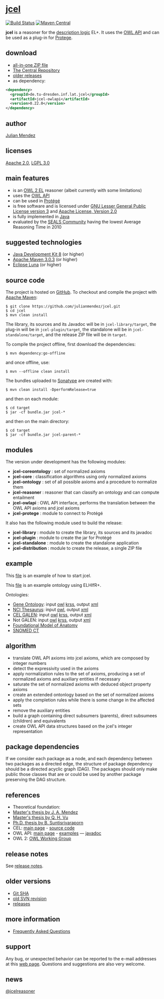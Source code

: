 # [jcel](http://julianmendez.github.io/jcel/)

[![Build Status](https://travis-ci.org/julianmendez/jcel.png?branch=master)](https://travis-ci.org/julianmendez/jcel)
[![Maven Central](https://maven-badges.herokuapp.com/maven-central/de.tu-dresden.inf.lat.jcel/jcel-parent/badge.svg)](http://search.maven.org/#search|ga|1|g%3A%22de.tu-dresden.inf.lat.jcel%22)

**jcel** is a reasoner for the [description logic](http://dl.kr.org) EL+. It uses the [OWL API](http://owlcs.github.io/owlapi/) and can be used as a plug-in for [Protege](http://protege.stanford.edu/).


## download
* [all-in-one ZIP file](http://sourceforge.net/projects/jcel/files/jcel/0.22.0/zip/jcel-0.22.0.zip/download)
* [The Central Repository](https://repo1.maven.org/maven2/de/tu-dresden/inf/lat/jcel/)
* [older releases](http://sourceforge.net/projects/jcel/files/)
* as dependency:
```xml
<dependency>
  <groupId>de.tu-dresden.inf.lat.jcel</groupId>
  <artifactId>jcel-owlapi</artifactId>
  <version>0.22.0</version>
</dependency>
```


## author
[Julian Mendez](http://lat.inf.tu-dresden.de/~mendez/)


## licenses
[Apache 2.0](http://www.apache.org/licenses/LICENSE-2.0.txt), [LGPL 3.0](http://www.gnu.org/licenses/lgpl-3.0.txt)


## main features

* is an [OWL 2 EL](http://www.w3.org/2007/OWL/wiki/OWL_Working_Group) reasoner (albeit currently with some limitations)
* uses the [OWL API](http://owlapi.sourceforge.net)
* can be used in [Prot&eacute;g&eacute;](http://protege.stanford.edu)
* is free software and is licensed under [GNU Lesser General Public License version 3](http://www.gnu.org/licenses/lgpl.txt) and [Apache License, Version 2.0](http://www.apache.org/licenses/LICENSE-2.0.txt)
* is fully implemented in [Java](http://www.oracle.com/us/technologies/java/standard-edition/overview/index.html)
* evaluated by the [SEALS Community](http://www.seals-project.eu/news/storage-and-reasoning-systems-news) having the lowest Average Reasoning Time in 2010


## suggested technologies

* [Java Development Kit 8](http://java.sun.com/) (or higher)
* [Apache Maven 3.0.3](http://maven.apache.org/) (or higher)
* [Eclipse Luna](http://www.eclipse.org/) (or higher)


## source code

The project is hosted on [GitHub](https://github.com/julianmendez/jcel). To checkout and compile the project with [Apache Maven](http://maven.apache.org/):
```
$ git clone https://github.com/julianmendez/jcel.git
$ cd jcel
$ mvn clean install
```

The library, its sources and its Javadoc will be in `jcel-library/target`, the plug-in will be in `jcel-plugin/target`, the standalone will be in `jcel-standalone/target`, and the release ZIP file will be in `target`.

To compile the project offline, first download the dependencies:
```
$ mvn dependency:go-offline
```
and once offline, use:
```
$ mvn --offline clean install
```

The bundles uploaded to [Sonatype](https://oss.sonatype.org/) are created with:
```
$ mvn clean install -DperformRelease=true
```
and then on each module:
```
$ cd target
$ jar -cf bundle.jar jcel-*
```
and then on the main directory:
```
$ cd target
$ jar -cf bundle.jar jcel-parent-*
```


## modules

The version under development has the following modules:

* **jcel-coreontology** : set of normalized axioms
* **jcel-core** : classification algorithms using only normalized axioms
* **jcel-ontology** : set of all possible axioms and a procedure to normalize them
* **jcel-reasoner** : reasoner that can classify an ontology and can compute entailment
* **jcel-owlapi** : OWL API interface, performs the translation between the OWL API axioms and jcel axioms
* **jcel-protege** : module to connect to Protégé

It also has the following module used to build the release:

* **jcel-library** : module to create the library, its sources and its javadoc
* **jcel-plugin** : module to create the jar for Protégé
* **jcel-standalone** : module to create the standalone application
* **jcel-distribution** : module to create the release, a single ZIP file


## example

This [file](http://julianmendez.github.io/jcel/data/start-jcel.sh.txt) is an example of how to start jcel.

This [file](http://julianmendez.github.io/jcel/data/example.owl) is an example ontology using ELHIfR+.

Ontologies:
* [Gene Ontology](http://www.geneontology.org/): input [owl](http://lat.inf.tu-dresden.de/systems/jcel/ontologies/geneontology.owl.zip) [krss](http://lat.inf.tu-dresden.de/systems/jcel/ontologies/go.cel.zip), output [xml](http://lat.inf.tu-dresden.de/systems/jcel/ontologies/geneontology-inferred-0.12.0.xml.zip)
* [NCI Thesaurus](http://ncit.nci.nih.gov/): input [owl](http://lat.inf.tu-dresden.de/systems/jcel/ontologies/nci.owl.zip), output [xml](http://lat.inf.tu-dresden.de/systems/jcel/ontologies/nci-inferred-0.12.0.xml.zip)
* [CEL GALEN](http://www.opengalen.org/): input [owl](http://lat.inf.tu-dresden.de/systems/jcel/ontologies/celgalen.owl.zip) [krss](http://lat.inf.tu-dresden.de/systems/jcel/ontologies/celgalen.cel.zip), output [xml](http://lat.inf.tu-dresden.de/systems/jcel/ontologies/celgalen-inferred-0.12.0.xml.zip)
* Not GALEN: input [owl](http://lat.inf.tu-dresden.de/systems/jcel/ontologies/notgalen.owl.zip) [krss](http://lat.inf.tu-dresden.de/systems/jcel/ontologies/notgalen.cel.zip), output [xml](http://lat.inf.tu-dresden.de/systems/jcel/ontologies/notgalen-inferred-0.12.0.xml.zip)
* [Foundational Model of Anatomy](http://sig.biostr.washington.edu/projects/fm/)
* [SNOMED CT](http://www.ihtsdo.org/our-standards/)


## algorithm
* translate OWL API axioms into jcel axioms, which are composed by integer numbers
* detect the expressivity used in the axioms
* apply normalization rules to the set of axioms, producing a set of normalized axioms and auxiliary entities if necessary
* saturate the set of normalized axioms with deduced object property axioms
* create an extended ontonlogy based on the set of normalized axioms
* apply the completion rules while there is some change in the affected sets
* remove the auxiliary entities
* build a graph containing direct subsumers (parents), direct subsumees (children) and equivalents
* create OWL API data structures based on the jcel's integer representation


## package dependencies

If we consider each package as a node, and each dependency between two packages as a directed edge, the structure of package dependency should be a directed acyclic graph (DAG). The packages should only make public those classes that are or could be used by another package preserving the DAG structure.


## references

* Theoretical foundation:
 * [Master's thesis by J. A. Mendez](http://lat.inf.tu-dresden.de/research/mas/Men-Mas-11.pdf)
 * [Master's thesis by Q. H. Vu](http://lat.inf.tu-dresden.de/research/mas/Vu-Mas-08.pdf)
 * [Ph.D. thesis by B. Suntisrivaraporn](http://lat.inf.tu-dresden.de/research/phd/Sun-PhD-09.pdf)
* CEL: [main page](http://lat.inf.tu-dresden.de/systems/cel) - [source code](https://github.com/julianmendez/cel)
* OWL API: [main page](http://owlapi.sourceforge.net/) - [examples](http://owlapi.sourceforge.net/documentation.html) — [javadoc](http://owlapi.sourceforge.net/javadoc)
* OWL 2: [OWL Working Group](http://www.w3.org/2007/OWL/wiki/OWL_Working_Group)


## release notes
See [release notes](http://github.com/julianmendez/jcel/blob/master/RELEASE-NOTES.md).


## older versions
* [Git SHA](http://julianmendez.github.io/jcel/data/gitsha.txt) 
* [old SVN revision](http://julianmendez.github.io/jcel/data/svnrev.txt)
* [releases](http://sourceforge.net/projects/jcel/files/)


## more information
* [Frequently Asked Questions](http://julianmendez.github.io/jcel/data/faq.md)


## support

Any bug, or unexpected behavior can be reported to the e-mail addresses at this [web page](http://lat.inf.tu-dresden.de/~mendez). Questions and suggestions are also very welcome.


## news
[@jcelreasoner](https://twitter.com/jcelreasoner)




